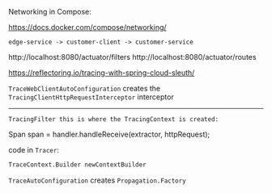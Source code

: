 Networking in Compose:

https://docs.docker.com/compose/networking/

```
edge-service -> customer-client -> customer-service
```

http://localhost:8080/actuator/filters
http://localhost:8080/actuator/routes

https://reflectoring.io/tracing-with-spring-cloud-sleuth/



`TraceWebClientAutoConfiguration` creates the `TracingClientHttpRequestInterceptor` interceptor

****

```
TracingFilter this is where the TracingContext is created:
```

Span span = handler.handleReceive(extractor, httpRequest);

code in `Tracer`:

```bash
TraceContext.Builder newContextBuilder
```


`TraceAutoConfiguration` creates `Propagation.Factory`
